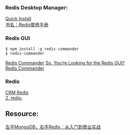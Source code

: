 ### Redis Desktop Manager: 

[Quick Install](http://docs.redisdesktop.com/en/0.8.0/install/)  
[书名：Redis使用手册](https://weread.qq.com/web/reader/75732070719551157574079kc81322c012c81e728d9d180)  

### Redis GUI
```
$ npm install -g redis-commander
$ redis-commander
```
[Redis Commander](https://joeferner.github.io/redis-commander/) 
[So, You’re Looking for the Redis GUI?](https://redislabs.com/blog/so-youre-looking-for-the-redis-gui/)  
[Redis Commander](https://www.npmjs.com/package/redis-commander)  

### Redis
[CRM Redis](https://github.com/GlennOu66304/Full-Stack-Development/blob/master/Project%20%20%20building/CRM.md)  
[2. redis:](https://github.com/GlennOu66304/Data-Sciences/blob/master/Python%20And%20Python%20Craw/Wechat%20minning/We%20chat%20article%20spider.md)   
## Resource:
[左手MongoDB，右手Redis：从入门到商业实战](https://weread.qq.com/web/reader/c9e32a40718487bac9ea1f8kc81322c012c81e728d9d180)  
